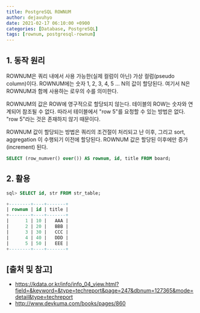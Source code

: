 ```yaml
--- 
title: PostgreSQL ROWNUM
author: dejavuhyo
date: 2021-02-17 06:10:00 +0900
categories: [Database, PostgreSQL]
tags: [rownum, postgresql-rownum]
---
```


## 1. 동작 원리
ROWNUM은 쿼리 내에서 사용 가능한(실제 컬럼이 아닌) 가상 컬럼(pseudo column)이다. ROWNUM에는 숫자 1, 2, 3, 4, 5 ... N의 값이 할당된다. 여기서 N은 ROWNUM과 함께 사용하는 로우의 수를 의미한다.

ROWNUM의 값은 ROW에 영구적으로 할당되지 않는다. 테이블의 ROW는 숫자와 연계되어 참조될 수 없다. 따라서 테이블에서 "row 5"를 요청할 수 있는 방법은 없다. "row 5"라는 것은 존재하지 않기 때문이다.

ROWNUM 값이 할당되는 방법은 쿼리의 조건절이 처리되고 난 이후, 그리고 sort, aggregation 이 수행되기 이전에 할당된다. ROWNUM 값은 할당된 이후에만 증가(increment) 된다.

```sql
SELECT (row_numver() over()) AS rownum, id, title FROM board;

```

## 2. 활용

```sql
sql> SELECT id, str FROM str_table;

+--------+----+-------+
| rownum | id | title |
+--------+----+-------+
|      1 | 10 |   AAA |
|      2 | 20 |   BBB |
|      3 | 30 |   CCC |
|      4 | 40 |   DDD |
|      5 | 50 |   EEE |
+--------+----+-------+
```

## [출처 및 참고]
* <https://kdata.or.kr/info/info_04_view.html?field=&keyword=&type=techreport&page=247&dbnum=127365&mode=detail&type=techreport>
* <http://www.devkuma.com/books/pages/860>
